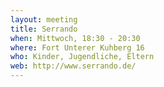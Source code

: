 ```yaml
---
layout: meeting
title: Serrando
when: Mittwoch, 18:30 - 20:30
where: Fort Unterer Kuhberg 16
who: Kinder, Jugendliche, Eltern
web: http://www.serrando.de/
---
```

